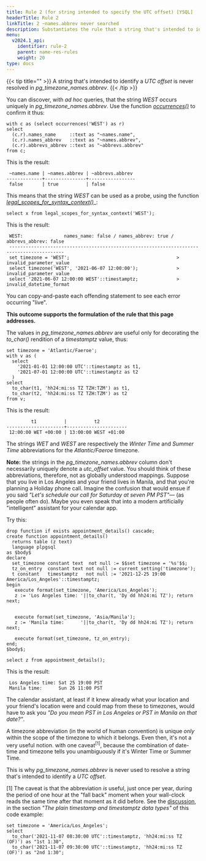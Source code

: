 ```yaml
---
title: Rule 2 (for string intended to specify the UTC offset) [YSQL]
headerTitle: Rule 2
linkTitle: 2 ~names.abbrev never searched
description: Substantiates the rule that a string that's intended to identify a UTC offset is never resolved in pg_timezone_names.abbrev. [YSQL]
menu:
  v2024.1_api:
    identifier: rule-2
    parent: name-res-rules
    weight: 20
type: docs
---
```


{{< tip title="" >}}
A string that's intended to identify a _UTC offset_ is never resolved in _pg_timezone_names.abbrev_.
{{< /tip >}}

You can discover, with _ad hoc_ queries, that the string _WEST_ occurs uniquely in _pg_timezone_names.abbrev_. Use the function [_occurrences()_](../helper-functions/#function-occurrences-string-in-text) to confirm it thus:

```plpgsql
with c as (select occurrences('WEST') as r)
select
  (c.r).names_name     ::text as "~names.name",
  (c.r).names_abbrev   ::text as "~names.abbrev",
  (c.r).abbrevs_abbrev ::text as "~abbrevs.abbrev"
from c;
```

This is the result:

```output
 ~names.name | ~names.abbrev | ~abbrevs.abbrev
-------------+---------------+-----------------
 false       | true          | false
```

This means that the string _WEST_ can be used as a probe, using the function [_legal_scopes_for_syntax_context()_](../helper-functions/#function-legal-scopes-for-syntax-context-string-in-text)_:

```plpgsql
select x from legal_scopes_for_syntax_context('WEST');
```

This is the result:

```output
 WEST:               names_name: false / names_abbrev: true / abbrevs_abbrev: false
 ------------------------------------------------------------------------------------------
 set timezone = 'WEST';                                       > invalid_parameter_value
 select timezone('WEST', '2021-06-07 12:00:00');              > invalid_parameter_value
 select '2021-06-07 12:00:00 WEST'::timestamptz;              > invalid_datetime_format
```

You can copy-and-paste each offending statement to see each error occurring "live".

**This outcome supports the formulation of the rule that this page addresses.**

The values in _pg_timezone_names.abbrev_ are useful only for decorating the _to_char()_ rendition of a _timestamptz_ value, thus:

```plpgsql
set timezone = 'Atlantic/Faeroe';
with v as (
  select
    '2021-01-01 12:00:00 UTC'::timestamptz as t1,
    '2021-07-01 12:00:00 UTC'::timestamptz as t2
  )
select
  to_char(t1, 'hh24:mi:ss TZ TZH:TZM') as t1,
  to_char(t2, 'hh24:mi:ss TZ TZH:TZM') as t2
from v;
```

This is the result:

```output
         t1          |          t2
---------------------+----------------------
 12:00:00 WET +00:00 | 13:00:00 WEST +01:00
```

The strings _WET_ and _WEST_ are respectively the _Winter Time_ and _Summer Time_ abbreviations for the _Atlantic/Faeroe_ timezone.

**Note:** the strings in the _pg_timezone_names.abbrev_ column don't necessarily uniquely denote a _utc_offset_ value. You should think of these abbreviations, therefore, not as globally understood mappings. Suppose that you live in Los Angeles and your friend lives in Manila, and that you're planning a Holiday phone call. Imagine the confusion that would ensue if you said _"Let's schedule our call for Saturday at seven PM PST"_— (as people often do). Maybe you even speak that into a modern artificially "intelligent" assistant for your calendar app.

Try this:

```plpgsql
drop function if exists appointment_details() cascade;
create function appointment_details()
  returns table (z text)
  language plpgsql
as $body$
declare
  set_timezone constant text  not null := $$set timezone = '%s'$$;
  tz_on_entry  constant text not null := current_setting('timezone');
  t constant   timestamptz   not null := '2021-12-25 19:00 America/Los_Angeles'::timestamptz;
begin
   execute format(set_timezone, 'America/Los_Angeles');
   z := 'Los Angeles time: '||to_char(t, 'Dy dd hh24:mi TZ'); return next;


   execute format(set_timezone, 'Asia/Manila');
   z := 'Manila time:      '||to_char(t, 'Dy dd hh24:mi TZ'); return next;

   execute format(set_timezone, tz_on_entry);
end;
$body$;

select z from appointment_details();
```

This is the result:

```output
 Los Angeles time: Sat 25 19:00 PST
 Manila time:      Sun 26 11:00 PST
```

The calendar assistant, at least if it knew already what your location and your friend's location were and could map from these to timezones, would have to ask you _"Do you mean PST in Los Angeles or PST in Manila on that date?"_.

A timezone abbreviation (in the world of human convention) is unique _only_ within the scope of the timezone to which it belongs. Even then, it's not a very useful notion. with one caveat<sup>[1]</sup>, because the combination of date-time and timezone tells you unambiguously if it's Winter Time or Summer Time.

This is why _pg_timezone_names.abbrev_ is never used to resolve a string that's intended to identify a _UTC offset_.

[1] The caveat is that the abbreviation _is_ useful, just once per year, during the period of one hour at the "fall back" moment when your wall-clock reads the same time after that moment as it did before. See the [discussion](../../../../date-time-data-types-semantics/type-timestamp/#just-after-fall-back), in the section _"The plain timestamp and timestamptz data types"_ of this code example:

```plpgsql
set timezone = 'America/Los_Angeles';
select
  to_char('2021-11-07 08:30:00 UTC'::timestamptz, 'hh24:mi:ss TZ (OF)') as "1st 1:30",
  to_char('2021-11-07 09:30:00 UTC'::timestamptz, 'hh24:mi:ss TZ (OF)') as "2nd 1:30";
```
